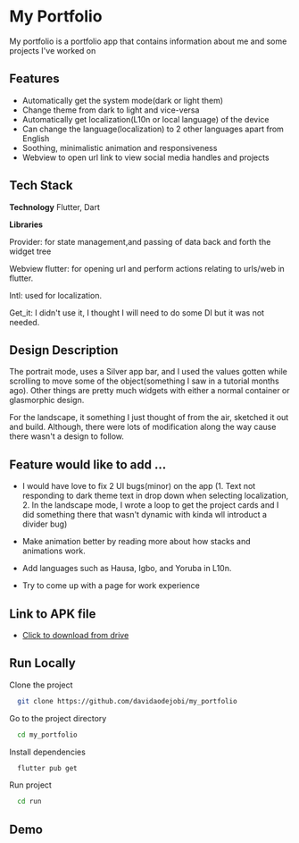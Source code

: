 
# My Portfolio
My portfolio is a portfolio app that contains information about me and some projects I've worked on


## Features

- Automatically get the system mode(dark or light them)
- Change theme from dark to light and vice-versa
- Automatically get localization(L10n or local language) of the device
- Can change the language(localization) to 2 other languages apart from English
- Soothing, minimalistic animation and responsiveness
- Webview to open url link to view social media handles and projects


## Tech Stack

**Technology** Flutter, Dart

**Libraries** 

Provider: for state management,and passing of data back and forth the widget tree 

Webview flutter: for opening url and perform actions relating to urls/web in flutter.

Intl: used for localization.

Get_it: I didn't use it, I thought I will need to do some DI but it was not needed.


## Design Description


The portrait mode, uses a Silver app bar, and I used the values gotten while scrolling to move some of the object(something I saw in a tutorial months ago). Other things are pretty much widgets with either a normal container or glasmorphic design.

For the landscape, it something I just thought of from the air, sketched it out and build. Although, there were lots of modification along the way cause there wasn't a design to follow.

## Feature would like to add ...

- I would have love to fix 2 UI bugs(minor) on the app (1. Text not responding to dark theme text in drop down when selecting localization, 2. In the landscape mode, I wrote a loop to get the project cards and I did something there that wasn't dynamic with kinda wll introduct a divider bug)

- Make animation better by reading more about how stacks and animations work.

- Add languages such as Hausa, Igbo, and Yoruba in L10n.

- Try to come up with a page for work experience
## Link to APK file

- [Click to download from drive](https://drive.google.com/file/d/1F8o1q3B1Ukwlx_P0F11WaJqvR2xC0xoD/view?usp=share_link)
## Run Locally

Clone the project





```bash
  git clone https://github.com/davidaodejobi/my_portfolio
```

Go to the project directory

```bash
  cd my_portfolio
```

Install dependencies
```bash
  flutter pub get
```

Run project
```bash
  cd run
```


## Demo



